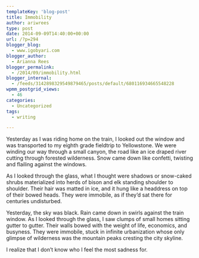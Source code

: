 ```yaml
---
templateKey: 'blog-post'
title: Immobility
author: ariwrees
type: post
date: 2014-09-09T14:40:00+00:00
url: /?p=294
blogger_blog:
  - www.igobyari.com
blogger_author:
  - Arianna Rees
blogger_permalink:
  - /2014/09/immobility.html
blogger_internal:
  - /feeds/3142898329549879465/posts/default/680116934665548228
wpmm_postgrid_views:
  - 46
categories:
  - Uncategorized
tags:
  - writing

---
```

<p dir="ltr">
  Yesterday as I was riding home on the train, I looked out the window and was transported to my eighth grade fieldtrip to Yellowstone. We were winding our way through a small canyon, the road like an ice draped river cutting through forested wilderness. Snow came down like confetti, twisting and flailing against the windows.
</p>

<p dir="ltr">
  As I looked through the glass, what I thought were shadows or snow-caked shrubs materialized into herds of bison and elk standing shoulder to shoulder. Their hair was matted in ice, and it hung like a headdress on top of their bowed heads. They were immobile, as if they&#8217;d sat there for centuries undisturbed.
</p>

<p dir="ltr">
  Yesterday, the sky was black. Rain came down in swirls against the train window. As I looked through the glass, I saw clumps of small homes sitting gutter to gutter. Their walls bowed with the weight of life, economics, and busyness. They were immobile, stuck in infinite urbanization whose only glimpse of wilderness was the mountain peaks cresting the city skyline.
</p>

<p dir="ltr">
  I realize that I don&#8217;t know who I feel the most sadness for.
</p>